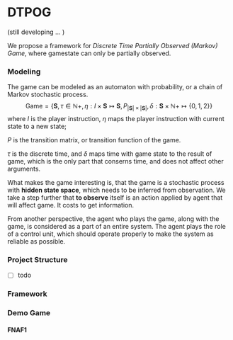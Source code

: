 # DTPOG

(still developing ... )

We propose a framework for *Discrete Time Partially Observed (Markov) Game*, where gamestate can only be partially observed. 

### Modeling
The game can be modeled as an automaton with probability, or a chain of Markov stochastic process.
$${\text{Game}} = \{\boldsymbol{S},\tau\in\mathbb{N+},\eta:I\times\boldsymbol{S}\mapsto\boldsymbol{S},P_{|\boldsymbol{S}|\times|\boldsymbol{S}|},\delta:\boldsymbol{S}\times\mathbb{N+}\mapsto\{0,1,2\}\}$$
where $I$ is the player instruction, $\eta$ maps the player instruction with current state to a new state;<br>

$P$ is the transition matrix, or transition function of the game.<br>

$\tau$ is the discrete time, and $\delta$ maps time with game state to the result of game, which is the only part that conserns time, and does not affect other arguments.<br>

What makes the game interesting is, that the game is a stochastic process with **hidden state space**, which needs to be inferred from observation. We take a step further that **to observe** itself is an action applied by agent that will affect game. It costs to get information.<br>

From another perspective, the agent who plays the game, along with the game, is considered as a part of an entire system. The agent plays the role of a control unit, which should operate properly to make the system as reliable as possible.



### Project Structure

- [ ] todo



### Framework



### Demo Game 

#### FNAF1





